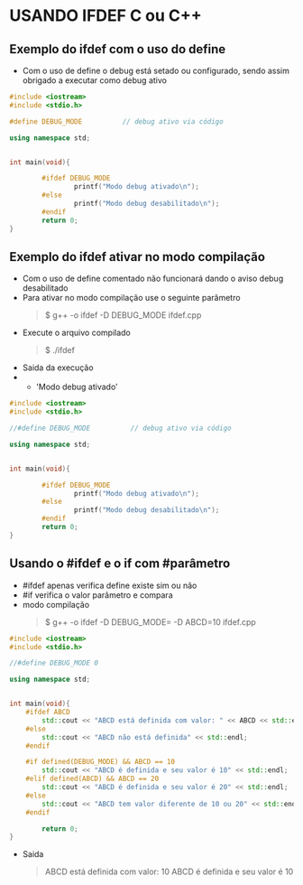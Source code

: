 
# USANDO IFDEF C ou C++

## Exemplo do ifdef com o uso do define

* Com o uso de define o debug está setado ou configurado, sendo assim obrigado a executar como debug ativo
```c++
#include <iostream>
#include <stdio.h>

#define DEBUG_MODE          // debug ativo via código

using namespace std;


int main(void){

        #ifdef DEBUG_MODE
                printf("Modo debug ativado\n");
        #else
                printf("Modo debug desabilitado\n");
        #endif  
        return 0;
}

```

## Exemplo do ifdef ativar no modo compilação

* Com o uso de define comentado não funcionará dando o aviso debug desabilitado
* Para ativar no modo compilação use o seguinte parâmetro 
    > $ g++ -o ifdef -D DEBUG_MODE ifdef.cpp
* Execute o arquivo compilado
    > $ ./ifdef
* Saida da execução
* * 'Modo debug ativado'
```c++
#include <iostream>
#include <stdio.h>

//#define DEBUG_MODE          // debug ativo via código

using namespace std;


int main(void){

        #ifdef DEBUG_MODE
                printf("Modo debug ativado\n");
        #else
                printf("Modo debug desabilitado\n");
        #endif  
        return 0;
}

```

## Usando o #ifdef e o if com #parâmetro
* #ifdef apenas verifica define existe sim ou não
* #if verifica o valor parâmetro e compara
* modo compilação
  > $ g++ -o ifdef  -D DEBUG_MODE= -D ABCD=10 ifdef.cpp
```cpp
#include <iostream>
#include <stdio.h>

//#define DEBUG_MODE 0 

using namespace std;


int main(void){
    #ifdef ABCD
        std::cout << "ABCD está definida com valor: " << ABCD << std::endl;
    #else
        std::cout << "ABCD não está definida" << std::endl;
    #endif

    #if defined(DEBUG_MODE) && ABCD == 10
        std::cout << "ABCD é definida e seu valor é 10" << std::endl;
    #elif defined(ABCD) && ABCD == 20
        std::cout << "ABCD é definida e seu valor é 20" << std::endl;
    #else
        std::cout << "ABCD tem valor diferente de 10 ou 20" << std::endl;
    #endif

        return 0;
}

``` 

* Saida
    > ABCD está definida com valor: 10
    >ABCD é definida e seu valor é 10

  




